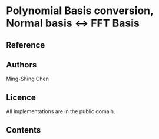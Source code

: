 # Polynomial Basis conversion,  Normal basis <-> FFT Basis

## Reference

## Authors

Ming-Shing Chen

## Licence

All implementations are in the public domain.


## Contents



